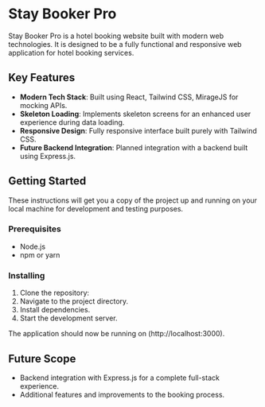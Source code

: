 # Stay Booker Pro

Stay Booker Pro is a  hotel booking website built with modern web technologies. It is designed to be a fully functional and responsive web application for hotel booking services.

## Key Features

- **Modern Tech Stack**: Built using React, Tailwind CSS, MirageJS for mocking APIs.
- **Skeleton Loading**: Implements skeleton screens for an enhanced user experience during data loading.
- **Responsive Design**: Fully responsive interface built purely with Tailwind CSS.
- **Future Backend Integration**: Planned integration with a backend built using Express.js.

## Getting Started

These instructions will get you a copy of the project up and running on your local machine for development and testing purposes.

### Prerequisites

- Node.js
- npm or yarn

### Installing

1. Clone the repository:
2. Navigate to the project directory.
3. Install dependencies.
4. Start the development server.

The application should now be running on (http://localhost:3000).

## Future Scope

- Backend integration with Express.js for a complete full-stack experience.
- Additional features and improvements to the booking process.

